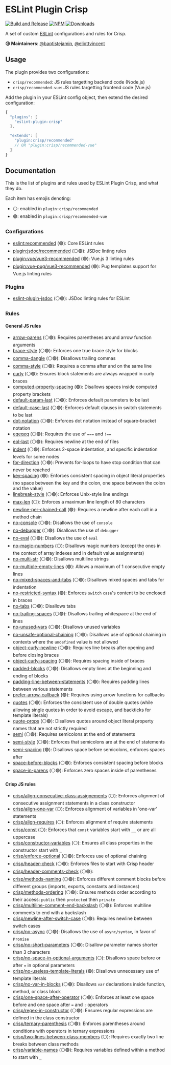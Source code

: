
# ESLint Plugin Crisp

[![Build and Release](https://github.com/crisp-oss/eslint-plugin-crisp/workflows/Build%20and%20Release/badge.svg)](https://github.com/crisp-oss/eslint-plugin-crisp/actions?query=workflow%3A%22Build+and+Release%22) [![NPM](https://img.shields.io/npm/v/eslint-plugin-crisp.svg)](https://www.npmjs.com/package/eslint-plugin-crisp) [![Downloads](https://img.shields.io/npm/dt/eslint-plugin-crisp.svg)](https://www.npmjs.com/package/eslint-plugin-crisp)

A set of custom [ESLint](https://eslint.org/) configurations and rules for Crisp.

**😘 Maintainers**: [@baptistejamin](https://github.com/baptistejamin), [@eliottvincent](https://github.com/eliottvincent)

## Usage

The plugin provides two configurations:
* `crisp/recommended`: JS rules targetting backend code (Node.js)
* `crisp/recommended-vue`: JS rules targetting frontend code (Vue.js)

Add the plugin in your ESLint config object, then extend the desired configuration:
```javascript
{
  "plugins": [
    "eslint-plugin-crisp"
  ],

  "extends": [
    "plugin:crisp/recommended"
    // OR "plugin:crisp/recommended-vue"
  ]
}
```

## Documentation

This is the list of plugins and rules used by ESLint Plugin Crisp, and what they do.

Each item has emojis denoting:
* ⚪️: enabled in `plugin:crisp/recommended`
* 🟢: enabled in `plugin:crisp/recommended-vue`

### Configurations
- [eslint:recommended](https://github.com/eslint/eslint) (🟢): Core ESLint rules
- [plugin:jsdoc/recommended](https://github.com/gajus/eslint-plugin-jsdoc) (⚪️🟢): JSDoc linting rules
- [plugin:vue/vue3-recommended](https://github.com/vuejs/eslint-plugin-vue) (🟢): Vue.js 3 linting rules
- [plugin:vue-pug/vue3-recommended](https://github.com/gajus/eslint-plugin-jsdoc) (🟢): Pug templates support for Vue.js linting rules

### Plugins
- [eslint-plugin-jsdoc](https://github.com/gajus/eslint-plugin-jsdoc) (⚪️🟢): JSDoc linting rules for ESLint

### Rules

#### General JS rules
- [arrow-parens](https://eslint.org/docs/latest/rules/arrow-parens) (⚪️🟢): Requires parentheses around arrow function arguments
- [brace-style](https://eslint.org/docs/latest/rules/brace-style) (⚪️🟢): Enforces one true brace style for blocks
- [comma-dangle](https://eslint.org/docs/latest/rules/comma-dangle) (⚪️🟢): Disallows trailing commas
- [comma-style](https://eslint.org/docs/latest/rules/comma-style) (⚪️🟢): Requires a comma after and on the same line
- [curly](https://eslint.org/docs/latest/rules/curly) (⚪️🟢): Ensures block statements are always wrapped in curly braces
- [computed-property-spacing](https://eslint.org/docs/latest/rules/computed-property-spacing) (🟢): Disallows spaces inside computed property brackets
- [default-param-last](https://eslint.org/docs/latest/rules/default-param-last) (⚪️🟢): Enforces default parameters to be last
- [default-case-last](https://eslint.org/docs/latest/rules/default-case-last) (⚪️🟢): Enforces default clauses in switch statements to be last
- [dot-notation](https://eslint.org/docs/latest/rules/dot-notation) (⚪️🟢): Enforces dot notation instead of square-bracket notation
- [eqeqeq](https://eslint.org/docs/latest/rules/eqeqeq) (⚪️🟢): Requires the use of `===` and `!==`
- [eol-last](https://eslint.org/docs/latest/rules/eol-last) (⚪️🟢): Requires newline at the end of files
- [indent](https://eslint.org/docs/latest/rules/indent) (⚪️🟢): Enforces 2-space indentation, and specific indentation levels for some nodes
- [for-direction](https://eslint.org/docs/latest/rules/for-direction) (⚪️🟢): Prevents for-loops to have stop condition that can never be reached
- [key-spacing](https://eslint.org/docs/latest/rules/key-spacing) (🟢): Enforces consistent spacing in object literal properties (no space between the key and the colon, one space between the colon and the value)
- [linebreak-style](https://eslint.org/docs/latest/rules/linebreak-style) (⚪️🟢): Enforces Unix-style line endings
- [max-len](https://eslint.org/docs/latest/rules/max-len) (⚪️): Enforces a maximum line length of 80 characters
- [newline-per-chained-call](https://eslint.org/docs/latest/rules/newline-per-chained-call) (🟢): Requires a newline after each call in a method chain
- [no-console](https://eslint.org/docs/latest/rules/no-console) (⚪️🟢): Disallows the use of `console`
- [no-debugger](https://eslint.org/docs/latest/rules/no-debugger) (⚪️🟢): Disallows the use of `debugger`
- [no-eval](https://eslint.org/docs/latest/rules/no-eval) (⚪️🟢): Disallows the use of `eval`
- [no-magic-numbers](https://eslint.org/docs/latest/rules/no-magic-numbers) (⚪️): Disallows magic numbers (except the ones in the context of array indexes and in default value assignments)
- [no-multi-str](https://eslint.org/docs/latest/rules/no-multi-str) (⚪️🟢): Disallows multiline strings
- [no-multiple-empty-lines](https://eslint.org/docs/latest/rules/no-multiple-empty-lines) (🟢): Allows a maximum of 1 consecutive empty lines
- [no-mixed-spaces-and-tabs](https://eslint.org/docs/latest/rules/no-mixed-spaces-and-tabs) (⚪️🟢): Disallows mixed spaces and tabs for indentation
- [no-restricted-syntax](https://eslint.org/docs/latest/rules/no-restricted-syntax) (🟢): Enforces `switch` `case`'s content to be enclosed in braces
- [no-tabs](https://eslint.org/docs/latest/rules/no-tabs) (⚪️🟢): Disallows tabs
- [no-trailing-spaces](https://eslint.org/docs/latest/rules/no-trailing-spaces) (⚪️🟢): Disallows trailing whitespace at the end of lines
- [no-unused-vars](https://eslint.org/docs/latest/rules/no-unused-vars) (⚪️🟢): Disallows unused variables
- [no-unsafe-optional-chaining](https://eslint.org/docs/latest/rules/no-unsafe-optional-chaining) (⚪️🟢): Disallows use of optional chaining in contexts where the `undefined` value is not allowed
- [object-curly-newline](https://eslint.org/docs/latest/rules/object-curly-newline) (⚪️🟢): Requires line breaks after opening and before closing braces
- [object-curly-spacing](https://eslint.org/docs/latest/rules/object-curly-spacing) (⚪️🟢): Requires spacing inside of braces
- [padded-blocks](https://eslint.org/docs/latest/rules/padded-blocks) (⚪️🟢): Disallows empty lines at the beginning and ending of blocks
- [padding-line-between-statements](https://eslint.org/docs/latest/rules/padding-line-between-statements) (⚪️🟢): Requires padding lines between various statements
- [prefer-arrow-callback](https://eslint.org/docs/latest/rules/prefer-arrow-callback) (🟢): Requires using arrow functions for callbacks
- [quotes](https://eslint.org/docs/latest/rules/quotes) (⚪️🟢): Enforces the consistent use of double quotes (while allowing single quotes in order to avoid escape, and backticks for template literals)
- [quote-props](https://eslint.org/docs/latest/rules/quote-props) (⚪️🟢): Disallows quotes around object literal property names that are not strictly required
- [semi](https://eslint.org/docs/latest/rules/semi) (⚪️🟢): Requires semicolons at the end of statements
- [semi-style](https://eslint.org/docs/latest/rules/semi-style) (⚪️🟢): Enforces that semicolons are at the end of statements
- [semi-spacing](https://eslint.org/docs/latest/rules/semi-spacing) (🟢): Disallows space before semicolons, enforces spaces after
- [space-before-blocks](https://eslint.org/docs/latest/rules/space-before-blocks) (⚪️🟢): Enforces consistent spacing before blocks
- [space-in-parens](https://eslint.org/docs/latest/rules/space-in-parens) (⚪️🟢): Enforces zero spaces inside of parentheses

#### Crisp JS rules
- [crisp/align-consecutive-class-assignements](https://github.com/crisp-oss/eslint-plugin-crisp/blob/master/rules/align-consecutive-class-assignements.js) (⚪️): Enforces alignment of consecutive assignment statements in a class constructor
- [crisp/align-one-var](https://github.com/crisp-oss/eslint-plugin-crisp/blob/master/rules/align-one-var.js) (⚪️): Enforces alignment of variables in 'one-var' statements
- [crisp/align-requires](https://github.com/crisp-oss/eslint-plugin-crisp/blob/master/rules/align-requires.js) (⚪️): Enforces alignment of require statements
- [crisp/const](https://github.com/crisp-oss/eslint-plugin-crisp/blob/master/rules/const.js) (⚪️): Enforces that `const` variables start with `__` or are all uppercase
- [crisp/constructor-variables](https://github.com/crisp-oss/eslint-plugin-crisp/blob/master/rules/constructor-variables.js) (⚪️): Ensures all class properties in the constructor start with `_`
- [crisp/enforce-optional](https://github.com/crisp-oss/eslint-plugin-crisp/blob/master/rules/enforce-optional.js) (⚪️🟢): Enforces use of optional chaining
- [crisp/header-check](https://github.com/crisp-oss/eslint-plugin-crisp/blob/master/rules/header-check.js) (⚪️🟢): Enforces files to start with Crisp header
- [crisp/header-comments-check](https://github.com/crisp-oss/eslint-plugin-crisp/blob/master/rules/header-comments-check.js) (⚪️🟢):
- [crisp/methods-naming](https://github.com/crisp-oss/eslint-plugin-crisp/blob/master/rules/methods-naming.js) (⚪️🟢): Enforces different comment blocks before different groups (imports, exports, constants and instances)
- [crisp/methods-ordering](https://github.com/crisp-oss/eslint-plugin-crisp/blob/master/rules/methods-ordering.js) (⚪️🟢): Ensures methods order according to their access: `public` then `protected` then `private`
- [crisp/multiline-comment-end-backslash](https://github.com/crisp-oss/eslint-plugin-crisp/blob/master/rules/multiline-comment-end-backslash.js) (⚪️🟢): Enforces multiline comments to end with a backslash
- [crisp/newline-after-switch-case](https://github.com/crisp-oss/eslint-plugin-crisp/blob/master/rules/newline-after-switch-case.js) (⚪️🟢): Requires newline between switch cases
- [crisp/no-async](https://github.com/crisp-oss/eslint-plugin-crisp/blob/master/rules/no-async.js) (⚪️🟢): Disallows the use of `async/syntax`, in favor of `Promise`
- [crisp/no-short-parameters](https://github.com/crisp-oss/eslint-plugin-crisp/blob/master/rules/no-short-parameters.js) (⚪️🟢): Disallow parameter names shorter than 3 characters
- [crisp/no-space-in-optional-arguments](https://github.com/crisp-oss/eslint-plugin-crisp/blob/master/rules/no-space-in-optional-arguments.js) (⚪️): Disallows space before or after `=` in optional parameters
- [crisp/no-useless-template-literals](https://github.com/crisp-oss/eslint-plugin-crisp/blob/master/rules/no-useless-template-literals.js) (🟢): Disallows unnecessary use of template literals
- [crisp/no-var-in-blocks](https://github.com/crisp-oss/eslint-plugin-crisp/blob/master/rules/no-var-in-blocks.js) (⚪️🟢): Disallows `var` declarations inside function, method, or class block
- [crisp/one-space-after-operator](https://github.com/crisp-oss/eslint-plugin-crisp/blob/master/rules/one-space-after-operator.js) (⚪️🟢): Enforces at least one space before and one space after `=` and `:` operators
- [crisp/regex-in-constructor](https://github.com/crisp-oss/eslint-plugin-crisp/blob/master/rules/regex-in-constructor.js) (⚪️🟢): Ensures regular expressions are defined in the class constructor
- [crisp/ternary-parenthesis](https://github.com/crisp-oss/eslint-plugin-crisp/blob/master/rules/ternary-parenthesis.js) (⚪️🟢): Enforces parentheses around conditions with operators in ternary expressions
- [crisp/two-lines-between-class-members](https://github.com/crisp-oss/eslint-plugin-crisp/blob/master/rules/two-lines-between-class-members.js) (⚪️): Requires exactly two line breaks between class methods
- [crisp/variable-names](https://github.com/crisp-oss/eslint-plugin-crisp/blob/master/rules/variable-names.js) (⚪️🟢): Requires variables defined within a method to start with `_`
